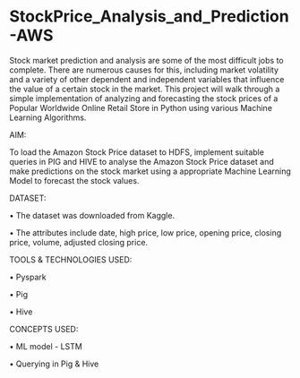 # StockPrice_Analysis_and_Prediction-AWS

Stock market prediction and analysis are some of the most difficult jobs to complete. There are numerous causes for this, including market volatility and a variety of other dependent and independent variables that influence the value of a certain stock in the market. This project will walk through a simple implementation of analyzing and forecasting the stock prices of a Popular Worldwide Online Retail Store in Python using various Machine Learning Algorithms.

AIM:

To load the Amazon Stock Price dataset to HDFS, implement suitable queries in PIG and HIVE to analyse the Amazon Stock Price dataset and make predictions on the stock market using a appropriate Machine Learning Model to forecast the stock values. 


DATASET:

•	The dataset was downloaded from Kaggle.

•	The attributes include date, high price, low price, opening price, closing price, volume, adjusted closing price. 


TOOLS & TECHNOLOGIES USED:

•	Pyspark

•	Pig

•	Hive


CONCEPTS USED:

•	ML model - LSTM

•	Querying in Pig & Hive

